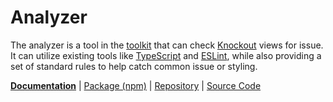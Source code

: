 <!--
---
name: analyzer
---
-->

# Analyzer

<!-- @include docs/parts/packages/analyzer/description.md-->

The analyzer is a tool in the [toolkit] that can check [Knockout] views for issue. It can utilize existing tools like [TypeScript] and [ESLint], while also providing a set of standard rules to help catch common issue or styling.

<!-- /include -->

<!-- @include docs/parts/package-nav.md -->

[**Documentation**](https://knuckles.elsk.dev) | [Package (npm)](https://npmjs.com/package/@knuckles/analyzer) | [Repository](https://github.com/tscpp/knuckles) | [Source Code](https://github.com/tscpp/knuckles/tree/main/packages/analyzer)

<!-- /include -->

<!-- @include docs/parts/reference.md -->

[TypeScript]: https://typescriptlang.org
[ESLint]: https://eslint.org
[Knockout]: https://knockoutjs.com
[toolkit]: https://knuckles.elsk.dev

<!-- /include -->
